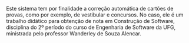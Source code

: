 Este sistema tem por finalidade a correção automática de cartões de provas, como por exemplo, de vestibular e concursos. No caso, ele é um trabalho didático para obtenção de nota em Construção de Software, disciplina do 2º período do curso de Engenharia de Software da UFG, ministrada pelo professor Wanderley de Souza Alencar.